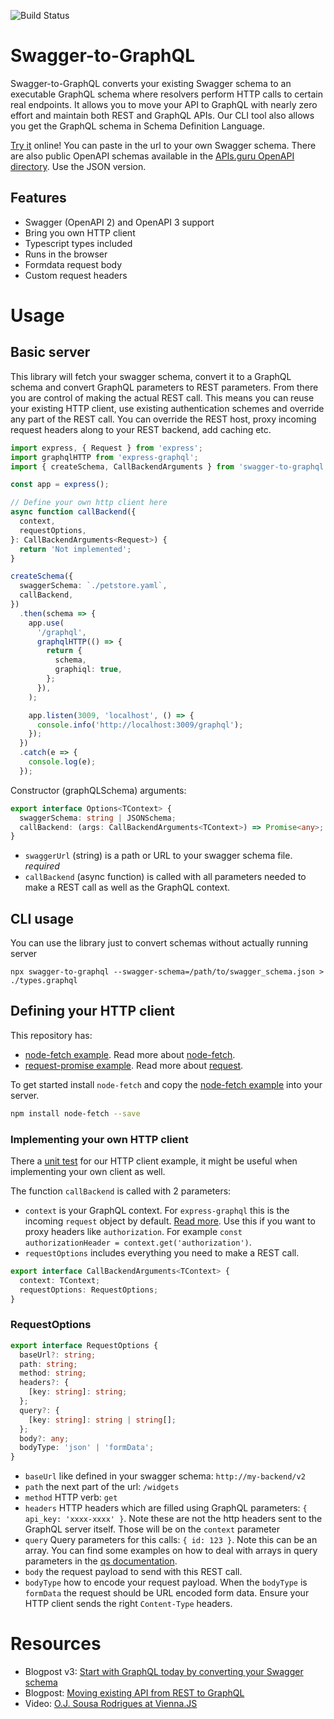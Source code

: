![Build Status](https://travis-ci.org/yarax/swagger-to-graphql.svg?branch=master)

# Swagger-to-GraphQL

Swagger-to-GraphQL converts your existing Swagger schema to an executable GraphQL schema where resolvers perform HTTP calls
to certain real endpoints. It allows you to move your API to GraphQL with nearly zero effort and maintain both REST and
GraphQL APIs. Our CLI tool also allows you get the GraphQL schema in Schema Definition Language.

[Try it](https://0xr.github.io/swagger-to-graphql-web/) online! You can paste in the url to your own Swagger schema. There are
also public OpenAPI schemas available in the [APIs.guru OpenAPI directory](https://apis.guru/browse-apis/). Use the JSON version.

## Features

- Swagger (OpenAPI 2) and OpenAPI 3 support
- Bring you own HTTP client
- Typescript types included
- Runs in the browser
- Formdata request body
- Custom request headers

# Usage

## Basic server

This library will fetch your swagger schema, convert it to a GraphQL schema and convert GraphQL parameters to REST
parameters. From there you are control of making the actual REST call. This means you can reuse your existing HTTP
client, use existing authentication schemes and override any part of the REST call. You can override the REST host,
proxy incoming request headers along to your REST backend, add caching etc.

```typescript
import express, { Request } from 'express';
import graphqlHTTP from 'express-graphql';
import { createSchema, CallBackendArguments } from 'swagger-to-graphql';

const app = express();

// Define your own http client here
async function callBackend({
  context,
  requestOptions,
}: CallBackendArguments<Request>) {
  return 'Not implemented';
}

createSchema({
  swaggerSchema: `./petstore.yaml`,
  callBackend,
})
  .then(schema => {
    app.use(
      '/graphql',
      graphqlHTTP(() => {
        return {
          schema,
          graphiql: true,
        };
      }),
    );

    app.listen(3009, 'localhost', () => {
      console.info('http://localhost:3009/graphql');
    });
  })
  .catch(e => {
    console.log(e);
  });
```

Constructor (graphQLSchema) arguments:

```typescript
export interface Options<TContext> {
  swaggerSchema: string | JSONSchema;
  callBackend: (args: CallBackendArguments<TContext>) => Promise<any>;
}
```

- `swaggerUrl` (string) is a path or URL to your swagger schema file. _required_
- `callBackend` (async function) is called with all parameters needed to make a REST call as well as the GraphQL
  context.

## CLI usage

You can use the library just to convert schemas without actually running server

```
npx swagger-to-graphql --swagger-schema=/path/to/swagger_schema.json > ./types.graphql
```

## Defining your HTTP client

This repository has:

- [node-fetch example](./example/node-fetch.ts). Read more about [node-fetch](https://github.com/bitinn/node-fetch).
- [request-promise example](./example/request-promise.ts). Read more about [request](https://github.com/request/request).

To get started install `node-fetch` and copy the [node-fetch example](./example/node-fetch.ts) into your server.

```sh
npm install node-fetch --save
```

### Implementing your own HTTP client

There a [unit test](./test/http-adapters-test.ts) for our HTTP client example, it might be useful when implementing your
own client as well.

The function `callBackend` is called with 2 parameters:

- `context` is your GraphQL context. For `express-graphql` this is the incoming `request` object by default.
  [Read more](https://github.com/graphql/express-graphql#options). Use this if you want to proxy headers like
  `authorization`. For example `const authorizationHeader = context.get('authorization')`.
- `requestOptions` includes everything you need to make a REST call.

```typescript
export interface CallBackendArguments<TContext> {
  context: TContext;
  requestOptions: RequestOptions;
}
```

### RequestOptions

```typescript
export interface RequestOptions {
  baseUrl?: string;
  path: string;
  method: string;
  headers?: {
    [key: string]: string;
  };
  query?: {
    [key: string]: string | string[];
  };
  body?: any;
  bodyType: 'json' | 'formData';
}
```

- `baseUrl` like defined in your swagger schema: `http://my-backend/v2`
- `path` the next part of the url: `/widgets`
- `method` HTTP verb: `get`
- `headers` HTTP headers which are filled using GraphQL parameters: `{ api_key: 'xxxx-xxxx' }`. Note these are not the
  http headers sent to the GraphQL server itself. Those will be on the `context` parameter
- `query` Query parameters for this calls: `{ id: 123 }`. Note this can be an array. You can find some examples on how
  to deal with arrays in query parameters in the [qs documentation](https://github.com/ljharb/qs#stringifying).
- `body` the request payload to send with this REST call.
- `bodyType` how to encode your request payload. When the `bodyType` is `formData` the request should be URL encoded
  form data. Ensure your HTTP client sends the right `Content-Type` headers.

# Resources
- Blogpost v3: [Start with GraphQL today by converting your Swagger schema](https://xebia.com/blog/start-with-graphql-today-by-converting-your-swagger-schema/)
- Blogpost: [Moving existing API from REST to GraphQL](https://medium.com/@raxwunter/moving-existing-api-from-rest-to-graphql-205bab22c184)
- Video: [O.J. Sousa Rodrigues at Vienna.JS](https://www.youtube.com/watch?v=551gKWJEsK0&feature=youtu.be&t=1269")
